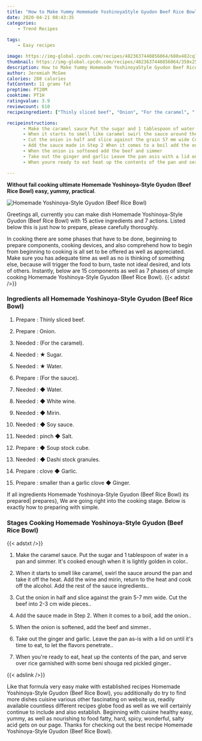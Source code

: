 ```yaml
---
title: "How to Make Yummy Homemade YoshinoyaStyle Gyudon Beef Rice Bowl"
date: 2020-04-21 08:43:35
categories:
    - Trend Recipes
    
tags:
    - Easy recipes

image: https://img-global.cpcdn.com/recipes/4823637440856064/680x482cq70/homemade-yoshinoya-style-gyudon-beef-rice-bowl-recipe-main-photo.jpg
thumbnail: https://img-global.cpcdn.com/recipes/4823637440856064/350x250cq70/homemade-yoshinoya-style-gyudon-beef-rice-bowl-recipe-main-photo.jpg
description: How to Make Yummy Homemade YoshinoyaStyle Gyudon Beef Rice Bowl with 15 ingredients and 7 stages of easy cooking.
author: Jeremiah McGee
calories: 288 calories
fatContent: 11 grams fat
preptime: PT20M
cooktime: PT1H
ratingvalue: 3.9
reviewcount: 610
recipeingredient: ["Thinly sliced beef", "Onion", "For the caramel", " Sugar", " Water", "For the sauce", " Water", " White wine", " Mirin", " Soy sauce", "pinch  Salt", " Soup stock cube", " Dashi stock granules", "clove  Garlic", "smaller than a garlic clove  Ginger"]

recipeinstructions: 
      - Make the caramel sauce Put the sugar and 1 tablespoon of water in a pan and simmer Its cooked enough when it is lightly golden in color 
      - When it starts to smell like caramel swirl the sauce around the pan and take it off the heat Add the wine and mirin return to the heat and cook off the alcohol Add the rest of the sauce ingredients 
      - Cut the onion in half and slice against the grain 57 mm wide Cut the beef into 23 cm wide pieces 
      - Add the sauce made in Step 2 When it comes to a boil add the onion 
      - When the onion is softened add the beef and simmer 
      - Take out the ginger and garlic Leave the pan asis with a lid on until its time to eat to let the flavors penetrate 
      - When youre ready to eat heat up the contents of the pan and serve over rice garnished with some beni shouga red pickled ginger

---
```




**Without fail cooking ultimate Homemade Yoshinoya-Style Gyudon (Beef Rice Bowl) easy, yummy, practical**. 


![Homemade Yoshinoya-Style Gyudon (Beef Rice Bowl)](https://img-global.cpcdn.com/recipes/4823637440856064/680x482cq70/homemade-yoshinoya-style-gyudon-beef-rice-bowl-recipe-main-photo.jpg "Homemade Yoshinoya-Style Gyudon (Beef Rice Bowl)")




Greetings all, currently you can make dish Homemade Yoshinoya-Style Gyudon (Beef Rice Bowl) with 15 active ingredients and 7 actions. Listed below this is just how to prepare, please carefully thoroughly.

In cooking there are some phases that have to be done, beginning to prepare components, cooking devices, and also comprehend how to begin from beginning to cooking is all set to be offered as well as appreciated. Make sure you has adequate time as well as no is thinking of something else, because will trigger the food to burn, taste not ideal desired, and lots of others. Instantly, below are 15 components as well as 7 phases of simple cooking Homemade Yoshinoya-Style Gyudon (Beef Rice Bowl).
{{< adstxt />}}

### Ingredients all Homemade Yoshinoya-Style Gyudon (Beef Rice Bowl)


1. Prepare  : Thinly sliced beef.

1. Prepare  : Onion.

1. Needed  : (For the caramel).

1. Needed  : ★ Sugar.

1. Needed  : ★ Water.

1. Prepare  : (For the sauce).

1. Needed  : ◆ Water.

1. Needed  : ◆ White wine.

1. Needed  : ◆ Mirin.

1. Needed  : ◆ Soy sauce.

1. Needed  : pinch ◆ Salt.

1. Prepare  : ◆ Soup stock cube.

1. Needed  : ◆ Dashi stock granules.

1. Prepare  : clove ◆ Garlic.

1. Prepare  : smaller than a garlic clove ◆ Ginger.



If all ingredients Homemade Yoshinoya-Style Gyudon (Beef Rice Bowl) its prepared| prepares}, We are going right into the cooking stage. Below is exactly how to preparing with simple.

### Stages Cooking Homemade Yoshinoya-Style Gyudon (Beef Rice Bowl)

{{< adstxt />}}


1. Make the caramel sauce. Put the sugar and 1 tablespoon of water in a pan and simmer. It&#39;s cooked enough when it is lightly golden in color..



1. When it starts to smell like caramel, swirl the sauce around the pan and take it off the heat. Add the wine and mirin, return to the heat and cook off the alcohol. Add the rest of the sauce ingredients..



1. Cut the onion in half and slice against the grain 5-7 mm wide. Cut the beef into 2-3 cm wide pieces..



1. Add the sauce made in Step 2. When it comes to a boil, add the onion..



1. When the onion is softened, add the beef and simmer..



1. Take out the ginger and garlic. Leave the pan as-is with a lid on until it&#39;s time to eat, to let the flavors penetrate..



1. When you&#39;re ready to eat, heat up the contents of the pan, and serve over rice garnished with some beni shouga red pickled ginger..





{{< adslink />}}

Like that formula very easy make with established recipes Homemade Yoshinoya-Style Gyudon (Beef Rice Bowl), you additionally do try to find more dishes cuisine various other fascinating on website us, readily available countless different recipes globe food as well as we will certainly continue to include and also establish. Beginning with cuisine healthy easy, yummy, as well as nourishing to food fatty, hard, spicy, wonderful, salty acid gets on our page. Thanks for checking out the best recipe Homemade Yoshinoya-Style Gyudon (Beef Rice Bowl).
